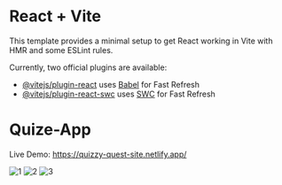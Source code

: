 # React + Vite

This template provides a minimal setup to get React working in Vite with HMR and some ESLint rules.

Currently, two official plugins are available:

- [@vitejs/plugin-react](https://github.com/vitejs/vite-plugin-react/blob/main/packages/plugin-react/README.md) uses [Babel](https://babeljs.io/) for Fast Refresh
- [@vitejs/plugin-react-swc](https://github.com/vitejs/vite-plugin-react-swc) uses [SWC](https://swc.rs/) for Fast Refresh
# Quize-App

Live Demo: https://quizzy-quest-site.netlify.app/

![1](https://github.com/mdrony5134/Quize-App/assets/98208421/12ccd7ec-741c-4d6a-80ab-be96eaacca7a)
![2](https://github.com/mdrony5134/Quize-App/assets/98208421/f700992e-6115-4440-b3cf-21b1a43f6cf4)
![3](https://github.com/mdrony5134/Quize-App/assets/98208421/b5f7d4b9-7f94-465b-ae75-d22c0f2feb64)
